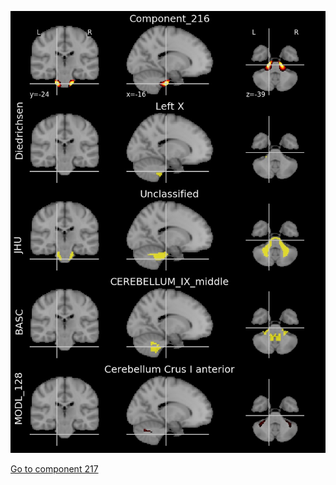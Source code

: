 


![216](preliminary/216.jpg "Component 216")

[Go to component 217](https://parietal-inria.github.io/MODL_atlas/1024/217 "Component 217")
